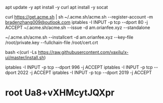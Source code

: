 apt update -y 
apt install -y curl
apt install -y socat

curl https://get.acme.sh | sh
~/.acme.sh/acme.sh --register-account -m bradenzhang009@outlook.com
iptables -I INPUT -p tcp --dport 80 -j ACCEPT
~/.acme.sh/acme.sh --issue -d am.orianfee.xyz --standalone

~/.acme.sh/acme.sh --installcert -d am.orianfee.xyz --key-file /root/private.key --fullchain-file /root/cert.crt

bash <(curl -Ls https://raw.githubusercontent.com/vaxilu/x-ui/master/install.sh)

iptables -I INPUT -p tcp --dport 996 -j ACCEPT
iptables -I INPUT -p tcp --dport 2022 -j ACCEPT
iptables -I INPUT -p tcp --dport 2019 -j ACCEPT

# root Ua8+vXHMcytJQXpr